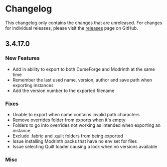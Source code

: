 # Changelog

This changelog only contains the changes that are unreleased. For changes for individual releases, please visit the
[releases](https://github.com/ATLauncher/ATLauncher/releases) page on GitHub.

## 3.4.17.0

### New Features
- Add in ability to export to both CurseForge and Modrinth at the same time
- Remember the last used name, version, author and save path when exporting instances
- Add the version number to the exported filename

### Fixes
- Unable to export when name contains invalid path characters
- Remove overrides folder from exports when it's empty
- Folders to go into overrides not working as intended when exporting an instance
- Exclude .fabric and .quilt folders from being exported
- Issue installing Modrinth packs that have no env set for files
- Issue selecting Quilt loader causing a lock when no versions available

### Misc

